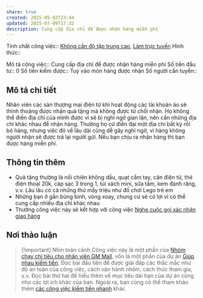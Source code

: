 ```yaml
---
share: true
created: 2025-05-03T23:44
updated: 2025-07-09T17:32
description: Cung cấp địa chỉ để được nhận hàng miễn phí
---
```

Tính chất công việc:: [Không cần độ tập trung cao](../../../../%C4%90%E1%BA%B7c%20%C4%91i%E1%BB%83m%20c%C3%B4ng%20vi%E1%BB%87c/%C4%90%E1%BA%B7c%20%C4%91i%E1%BB%83m%20kh%C3%A1c/Kh%C3%B4ng%20c%E1%BA%A7n%20%C4%91%E1%BB%99%20t%E1%BA%ADp%20trung%20cao.md), [Làm trực tuyến](../../../../%C4%90%E1%BA%B7c%20%C4%91i%E1%BB%83m%20c%C3%B4ng%20vi%E1%BB%87c/N%C6%A1i%20l%C3%A0m%20vi%E1%BB%87c/L%C3%A0m%20tr%E1%BB%B1c%20tuy%E1%BA%BFn.md)
Hình thức:: 

Mô tả công việc:: Cung cấp địa chỉ để được nhận hàng miễn phí
Số tiền đầu tư:: 0
Số tiền kiếm được:: Tuỳ vào món hàng được nhận
Số người cần tuyển:: 

## Mô tả chi tiết
Nhân viên các sàn thương mại điện tử khi hoạt động các tài khoản ảo sẽ thỉnh thoảng được nhận quà tặng mà không được từ chối nhận. Họ không thể điền địa chỉ của mình được vì sẽ bị nghi ngờ gian lận, nên cần những địa chỉ khác nhau để nhận hàng. Thường họ cứ điền đại một địa chỉ bất kỳ rồi bỏ hàng, nhưng việc đó về lâu dài cũng dễ gây nghi ngờ, vì hàng không người nhận sẽ được trả lại người gửi. Nếu bạn chịu ra nhận hàng thì bạn được hàng miễn phí.

## Thông tin thêm
- Quà tặng thường là nồi chiên không dầu, quạt cầm tay, cân điện tử, thẻ điện thoại 20k, cáp sạc 3 trong 1, túi xách mini, sữa tắm, kem đánh răng, v.v. Lâu lâu có cả những thứ mấy triệu như đồ chơi Lego trẻ em
- Những bạn ở gần bùng binh, vòng xoay, chung cư sẽ có lợi vì có thể cung cấp nhiều địa chỉ khác nhau
- Thường công việc này sẽ kết hợp với công việc [Nghe cuộc gọi xác nhận giao hàng](./Nghe%20cu%E1%BB%99c%20g%E1%BB%8Di%20x%C3%A1c%20nh%E1%BA%ADn%20giao%20h%C3%A0ng.md)

## Nơi thảo luận
> [!important] Nhìn toàn cảnh
> Công việc này là một phần của [Nhóm chạy chỉ tiêu cho nhân viên GM Mall](./index.md), vốn là một phần của dự án [Giúp nhau kiếm tiền](../../../../../../%F0%9F%93%90D%E1%BB%B1%20%C3%A1n/Gi%C3%BAp%20nhau%20ki%E1%BA%BFm%20ti%E1%BB%81n/index.md). Đọc bài đầu tiên để được giải đáp các thắc mắc như độ an toàn của công việc, cách vận hành nhóm, cách thức tham gia, v.v. Đọc bài thứ hai để hiểu thêm về mục tiêu dài hạn của dự án cũng như các lợi ích khác của bạn. Ngoài ra, bạn cũng có thể tham khảo thêm [các công việc kiếm tiền nhanh](../../index.md) khác
